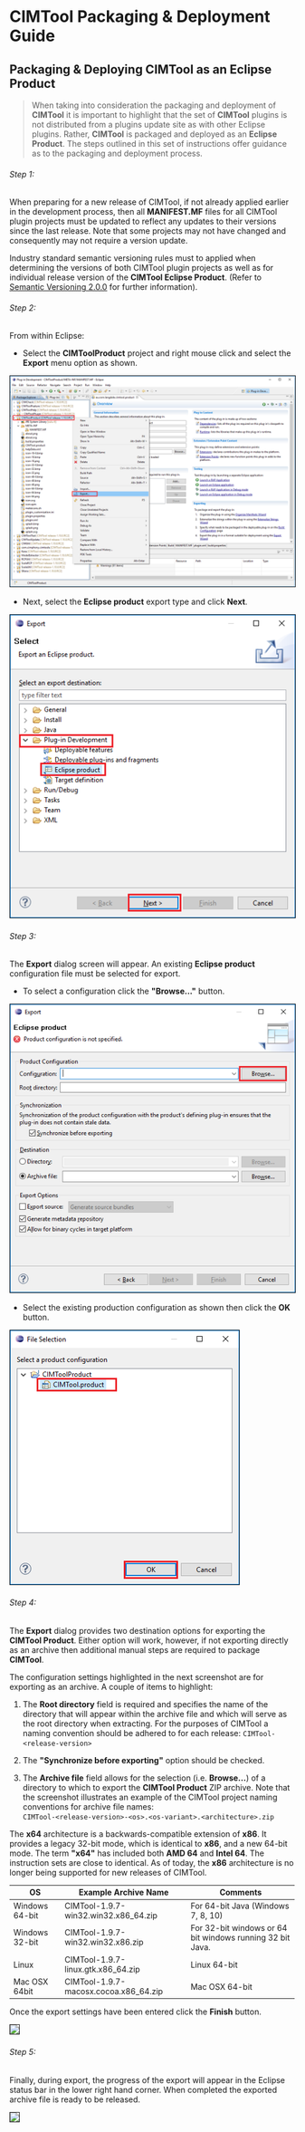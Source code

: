 # CIMTool Packaging & Deployment Guide

## Packaging & Deploying CIMTool as an Eclipse Product

> When taking into consideration the packaging and deployment of **CIMTool** it is important to highlight that the set of **CIMTool** plugins is not distributed from a plugins update site as with other Eclipse plugins.  Rather, **CIMTool** is packaged and deployed as an **Eclipse Product**. The steps outlined in this set of instructions offer guidance as to the packaging and deployment process.

###### Step 1:

When preparing for a new release of CIMTool, if not already applied earlier in the development process, then all **MANIFEST.MF** files for all CIMTool plugin projects must be updated to reflect any updates to their versions since the last release.  Note that some projects may not have changed and consequently may not require a version update.

Industry standard semantic versioning rules must to applied when determining the versions of both CIMTool plugin projects as well as for individual release version of the **CIMTool Eclipse Product**.  (Refer to [Semantic Versioning 2.0.0](https://semver.org/) for further information).

###### Step 2:

From within Eclipse:

* Select the **CIMToolProduct** project and right mouse click and select the **Export** menu option as shown.
<img src="/assets/img/deploy-cim-tool-2a.png"  border="1px" style="max-width:100%"/>

* Next, select the **Eclipse product** export type and click **Next**.
<img src="/assets/img/deploy-cim-tool-2b.png"  border="1px" style="max-width:100%"/>

###### Step 3:

The **Export** dialog screen will appear.  An existing **Eclipse product** configuration file must be selected for export.

* To select a configuration click the **"Browse..."** button.
<img src="/assets/img/deploy-cim-tool-3a.png"  border="1px" style="max-width:100%"/>

* Select the existing production configuration as shown then click the **OK** button.
<img src="/assets/img/deploy-cim-tool-3b.png"  border="1px" style="max-width:100%"/>

###### Step 4:

The **Export** dialog provides two destination options for exporting the **CIMTool Product**.  Either option will work, however, if not exporting directly as an archive then additional manual steps are required to package **CIMTool**.  

The configuration settings highlighted in the next screenshot are for exporting as an archive. A couple of items to highlight:

1. The **Root directory** field is required and specifies the name of the directory that will appear within the archive file and which will serve as the root directory when extracting. For the purposes of CIMTool a naming convention should be adhered to for each release:  ```CIMTool-<release-version>```

2. The **"Synchronize before exporting"** option should be checked.

3. The **Archive file** field allows for the selection (i.e. **Browse...**) of a directory to which to export the **CIMTool Product** ZIP archive. Note that the screenshot illustrates an example of the CIMTool project naming conventions for archive file names:  
```CIMTool-<release-version>-<os>.<os-variant>.<architecture>.zip```


The **x64** architecture is a backwards-compatible extension of **x86**. It provides a legacy 32-bit mode, which is identical to **x86**, and a new 64-bit mode.  The term **"x64"** has included both **AMD 64** and **Intel 64**. The instruction sets are close to identical. As of today, the **x86** architecture is no longer being supported for new releases of CIMTool.


OS | Example Archive Name | Comments
------|------|-----------
Windows 64-bit | CIMTool-1.9.7-win32.win32.x86_64.zip | For 64-bit Java (Windows 7, 8, 10)
Windows 32-bit | CIMTool-1.9.7-win32.win32.x86.zip | For 32-bit windows or 64 bit windows running 32 bit Java.
Linux | CIMTool-1.9.7-linux.gtk.x86_64.zip |Linux 64-bit
Mac OSX 64bit | CIMTool-1.9.7-macosx.cocoa.x86_64.zip|Mac OSX 64-bit

Once the export settings have been entered click the **Finish** button.

<img src="/assets/img/deploy-cim-tool-4.png"  border="1px" style="max-width:100%"/>

###### Step 5:
Finally, during export, the progress of the export will appear in the Eclipse status bar in the lower right hand corner. When completed the exported archive file is ready to be released.

<img src="/assets/img/deploy-cim-tool-5.png"  border="1px" style="max-width:100%"/>
